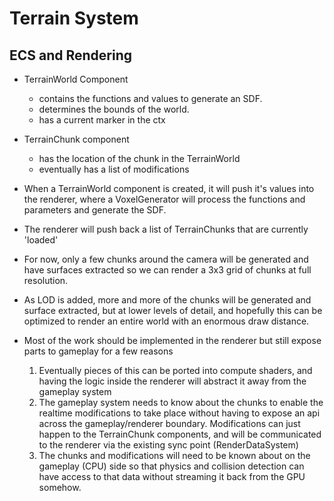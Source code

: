 # Terrain System

## ECS and Rendering

- TerrainWorld Component
  - contains the functions and values to generate an SDF.
  - determines the bounds of the world.
  - has a current marker in the ctx
- TerrainChunk component
  - has the location of the chunk in the TerrainWorld
  - eventually has a list of modifications

- When a TerrainWorld component is created, it will push it's values into the renderer, where a VoxelGenerator will process the functions and parameters and generate the SDF.
- The renderer will push back a list of TerrainChunks that are currently 'loaded'
- For now, only a few chunks around the camera will be generated and have surfaces extracted so we can render a 3x3 grid of chunks at full resolution.
- As LOD is added, more and more of the chunks will be generated and surface extracted, but at lower levels of detail, and hopefully this can be optimized to render an entire world with an enormous draw distance.

- Most of the work should be implemented in the renderer but still expose parts to gameplay for a few reasons
  1. Eventually pieces of this can be ported into compute shaders, and having the logic inside the renderer will abstract it away from the gameplay system
  2. The gameplay system needs to know about the chunks to enable the realtime modifications to take place without having to expose an api across the gameplay/renderer boundary. Modifications can just happen to the TerrainChunk components, and will be communicated to the renderer via the existing sync point (RenderDataSystem)
  3. The chunks and modifications will need to be known about on the gameplay (CPU) side so that physics and collision detection can have access to that data without streaming it back from the GPU somehow.
